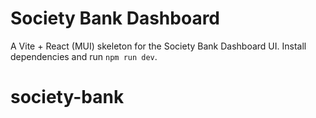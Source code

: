 # Society Bank Dashboard

A Vite + React (MUI) skeleton for the Society Bank Dashboard UI. Install dependencies and run `npm run dev`.
# society-bank
